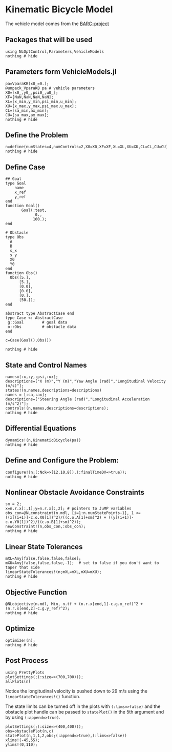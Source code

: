 # Kinematic Bicycle Model

The vehicle model comes from the [BARC-project](https://github.com/MPC-Berkeley/barc)

## Packages that will be used
```@example Bicycle
using NLOptControl,Parameters,VehicleModels
nothing # hide
```

## Parameters form VehicleModels.jl
```@example Bicycle
pa=VparaKB(x0_=0.);  
@unpack_VparaKB pa # vehicle parameters
X0=[x0_,y0_,psi0_,u0_];
XF=[NaN,NaN,NaN,NaN];
XL=[x_min,y_min,psi_min,u_min];
XU=[x_max,y_max,psi_max,u_max];
CL=[sa_min,ax_min];
CU=[sa_max,ax_max];
nothing # hide
```

## Define the Problem
```@example Bicycle
n=define(numStates=4,numControls=2,X0=X0,XF=XF,XL=XL,XU=XU,CL=CL,CU=CU);
nothing # hide
```

## Define Case
```@example Bicycle
## Goal
type Goal
    name
    x_ref
    y_ref
end
function Goal()
       Goal(:test,
             0.,
            100.);
end

# Obstacle
type Obs
  A
  B
  s_x
  s_y
  X0
  Y0
end
function Obs()
  Obs([5.],
      [5.],
      [0.0],
      [0.0],
      [0.],
      [50.]);
end

abstract type AbstractCase end
type Case <: AbstractCase
 g::Goal        # goal data
 o::Obs         # obstacle data
end

c=Case(Goal(),Obs())

nothing # hide
```
## State and Control Names
```@example Bicycle
names=[:x,:y,:psi,:ux];
descriptions=["X (m)","Y (m)","Yaw Angle (rad)","Longitudinal Velocity (m/s)"];
states!(n,names,descriptions=descriptions)
names = [:sa,:ax];
descriptions=["Steering Angle (rad)","Longitudinal Acceleration (m/s^2)"];
controls!(n,names,descriptions=descriptions);
nothing # hide
```

## Differential Equations
```@example Bicycle
dynamics!(n,KinematicBicycle(pa))
nothing # hide
```

## Define and Configure the Problem:
```@example Bicycle
configure!(n;(:Nck=>[12,10,8]),(:finalTimeDV=>true));
nothing # hide
```

## Nonlinear Obstacle Avoidance Constraints
```@example Bicycle
sm = 2;
x=n.r.x[:,1];y=n.r.x[:,2]; # pointers to JuMP variables
obs_con=@NLconstraint(n.mdl, [i=1:n.numStatePoints-1], 1 <= ((x[(i+1)]-c.o.X0[1])^2)/((c.o.A[1]+sm)^2) + ((y[(i+1)]-c.o.Y0[1])^2)/((c.o.B[1]+sm)^2));
newConstraint!(n,obs_con,:obs_con);
nothing # hide
```

## Linear State Tolerances
```@example Bicycle
mXL=Any[false,false,false,false];
mXU=Any[false,false,false,-1];  # set to false if you don't want to taper that side
linearStateTolerances!(n;mXL=mXL,mXU=mXU);
nothing # hide
```

## Objective Function
```@example Bicycle
@NLobjective(n.mdl, Min, n.tf + (n.r.x[end,1]-c.g.x_ref)^2 + (n.r.x[end,2]-c.g.y_ref)^2);
nothing # hide
```

## Optimize
```@example Bicycle
optimize!(n);
nothing # hide
```

## Post Process
```@example Bicycle
using PrettyPlots
plotSettings(;(:size=>(700,700)));
allPlots(n)
```
Notice the longitudinal velocity is pushed down to 29 m/s using the `linearStateTolerances!()` function.


The state limits can be turned off in the plots with `(:lims=>false)` and the obstacle plot handle can be passed to `statePlot()` in the 5th argument and by using `(:append=>true)`.


```@example Bicycle
plotSettings(;(:size=>(400,400)));
obs=obstaclePlot(n,c)
statePlot(n,1,1,2,obs;(:append=>true),(:lims=>false))
xlims!(-45,55);
ylims!(0,110);
```
